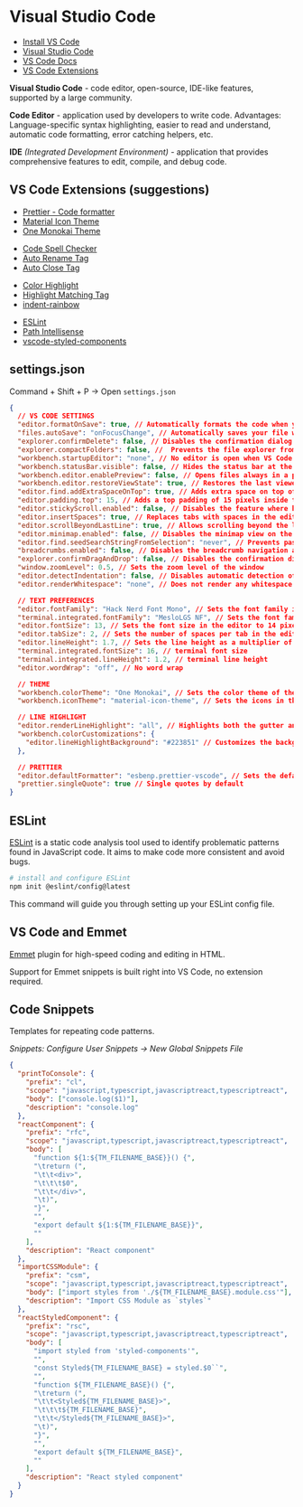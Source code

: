 # Visual Studio Code

- [Install VS Code](https://formulae.brew.sh/cask/visual-studio-code)
- [Visual Studio Code](https://code.visualstudio.com/)
- [VS Code Docs](https://code.visualstudio.com/docs)
- [VS Code Extensions](https://marketplace.visualstudio.com/VSCode)

**Visual Studio Code** - code editor, open-source, IDE-like features, supported by a large community.

**Code Editor** - application used by developers to write code. Advantages: Language-specific syntax highlighting, easier to read and understand, automatic code formatting, error catching helpers, etc.

**IDE** _(Integrated Development Environment)_ - application that provides comprehensive features to edit, compile, and debug code.

## VS Code Extensions (suggestions)

- [Prettier - Code formatter](https://marketplace.visualstudio.com/items?itemName=esbenp.prettier-vscode)
- [Material Icon Theme](https://marketplace.visualstudio.com/items?itemName=PKief.material-icon-theme)
- [One Monokai Theme](https://marketplace.visualstudio.com/items?itemName=azemoh.one-monokai)

<div></div>

- [Code Spell Checker](https://marketplace.visualstudio.com/items?itemName=streetsidesoftware.code-spell-checker)
- [Auto Rename Tag](https://marketplace.visualstudio.com/items?itemName=formulahendry.auto-rename-tag)
- [Auto Close Tag](https://marketplace.visualstudio.com/items?itemName=formulahendry.auto-close-tag)

<div></div>

- [Color Highlight](https://marketplace.visualstudio.com/items?itemName=naumovs.color-highlight)
- [Highlight Matching Tag](https://marketplace.visualstudio.com/items?itemName=vincaslt.highlight-matching-tag)
- [indent-rainbow](https://marketplace.visualstudio.com/items?itemName=oderwat.indent-rainbow)

<div></div>

- [ESLint](https://marketplace.visualstudio.com/items?itemName=dbaeumer.vscode-eslint)
- [Path Intellisense](https://marketplace.visualstudio.com/items?itemName=christian-kohler.path-intellisense)
- [vscode-styled-components](https://marketplace.visualstudio.com/items?itemName=styled-components.vscode-styled-components)

## settings.json

Command + Shift + P -> Open `settings.json`

```json
{
  // VS CODE SETTINGS
  "editor.formatOnSave": true, // Automatically formats the code when you save the file.
  "files.autoSave": "onFocusChange", // Automatically saves your file when the editor loses focus.
  "explorer.confirmDelete": false, // Disables the confirmation dialog when deleting files using the file explorer.
  "explorer.compactFolders": false, //  Prevents the file explorer from compacting folders into single clickable paths.
  "workbench.startupEditor": "none", // No editor is open when VS Code starts.
  "workbench.statusBar.visible": false, // Hides the status bar at the bottom of the editor.
  "workbench.editor.enablePreview": false, // Opens files always in a permanent editor instead of in a preview mode.
  "workbench.editor.restoreViewState": true, // Restores the last viewed state of the editor when reopening a file.
  "editor.find.addExtraSpaceOnTop": true, // Adds extra space on top of the editor when using the Find feature.
  "editor.padding.top": 15, // Adds a top padding of 15 pixels inside the editor.
  "editor.stickyScroll.enabled": false, // Disables the feature where headers or important lines remain visible while scrolling.
  "editor.insertSpaces": true, // Replaces tabs with spaces in the editor.
  "editor.scrollBeyondLastLine": true, // Allows scrolling beyond the last line of the file.
  "editor.minimap.enabled": false, // Disables the minimap view on the right side of the editor.
  "editor.find.seedSearchStringFromSelection": "never", // Prevents pasting in the Find Widget from the editor selection.
  "breadcrumbs.enabled": false, // Disables the breadcrumb navigation at the top of the editor.
  "explorer.confirmDragAndDrop": false, // Disables the confirmation dialog when moving files or folders via drag and drop.
  "window.zoomLevel": 0.5, // Sets the zoom level of the window
  "editor.detectIndentation": false, // Disables automatic detection of tab settings based on opened files.
  "editor.renderWhitespace": "none", // Does not render any whitespace characters in the editor.

  // TEXT PREFERENCES
  "editor.fontFamily": "Hack Nerd Font Mono", // Sets the font family in the editor.
  "terminal.integrated.fontFamily": "MesloLGS NF", // Sets the font family of the integrated terminal.
  "editor.fontSize": 13, // Sets the font size in the editor to 14 pixels.
  "editor.tabSize": 2, // Sets the number of spaces per tab in the editor to 2.
  "editor.lineHeight": 1.7, // Sets the line height as a multiplier of the font size.
  "terminal.integrated.fontSize": 16, // terminal font size
  "terminal.integrated.lineHeight": 1.2, // terminal line height
  "editor.wordWrap": "off", // No word wrap

  // THEME
  "workbench.colorTheme": "One Monokai", // Sets the color theme of the entire editor
  "workbench.iconTheme": "material-icon-theme", // Sets the icons in the UI

  // LINE HIGHLIGHT
  "editor.renderLineHighlight": "all", // Highlights both the gutter and the current line where the cursor is located.
  "workbench.colorCustomizations": {
    "editor.lineHighlightBackground": "#223851" // Customizes the background color of the highlighted line
  },

  // PRETTIER
  "editor.defaultFormatter": "esbenp.prettier-vscode", // Sets the default formatter
  "prettier.singleQuote": true // Single quotes by default
}
```

## ESLint

[ESLint](https://eslint.org/) is a static code analysis tool used to identify problematic patterns found in JavaScript code. It aims to make code more consistent and avoid bugs.

```bash
# install and configure ESLint
npm init @eslint/config@latest
```

This command will guide you through setting up your ESLint config file.

## VS Code and Emmet

[Emmet](https://docs.emmet.io/) plugin for high-speed coding and editing in HTML.

Support for Emmet snippets is built right into VS Code, no extension required.

## Code Snippets

Templates for repeating code patterns.

_Snippets: Configure User Snippets -> New Global Snippets File_

```json
{
  "printToConsole": {
    "prefix": "cl",
    "scope": "javascript,typescript,javascriptreact,typescriptreact",
    "body": ["console.log($1)"],
    "description": "console.log"
  },
  "reactComponent": {
    "prefix": "rfc",
    "scope": "javascript,typescript,javascriptreact,typescriptreact",
    "body": [
      "function ${1:${TM_FILENAME_BASE}}() {",
      "\treturn (",
      "\t\t<div>",
      "\t\t\t$0",
      "\t\t</div>",
      "\t)",
      "}",
      "",
      "export default ${1:${TM_FILENAME_BASE}}",
      ""
    ],
    "description": "React component"
  },
  "importCSSModule": {
    "prefix": "csm",
    "scope": "javascript,typescript,javascriptreact,typescriptreact",
    "body": ["import styles from './${TM_FILENAME_BASE}.module.css'"],
    "description": "Import CSS Module as `styles`"
  },
  "reactStyledComponent": {
    "prefix": "rsc",
    "scope": "javascript,typescript,javascriptreact,typescriptreact",
    "body": [
      "import styled from 'styled-components'",
      "",
      "const Styled${TM_FILENAME_BASE} = styled.$0``",
      "",
      "function ${TM_FILENAME_BASE}() {",
      "\treturn (",
      "\t\t<Styled${TM_FILENAME_BASE}>",
      "\t\t\t${TM_FILENAME_BASE}",
      "\t\t</Styled${TM_FILENAME_BASE}>",
      "\t)",
      "}",
      "",
      "export default ${TM_FILENAME_BASE}",
      ""
    ],
    "description": "React styled component"
  }
}
```
